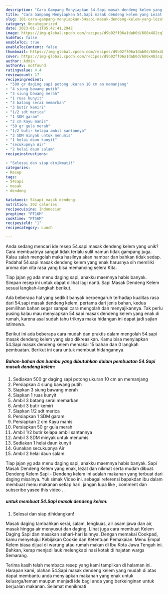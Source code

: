 ```yaml
---
description: "Cara Gampang Menyiapkan 54.Sapi masak dendeng kelem yang Lezat Sekali"
title: "Cara Gampang Menyiapkan 54.Sapi masak dendeng kelem yang Lezat Sekali"
slug: 101-cara-gampang-menyiapkan-54sapi-masak-dendeng-kelem-yang-lezat-sekali
category: Uncategorized
date: 2023-01-11T05:42:41.294Z
image: https://img-global.cpcdn.com/recipes/d9b02ff06a1dab0d/680x482cq70/54sapi-masak-dendeng-kelem-foto-resep-utama.jpg
hideToc: false
enableToc: true
enableTocContent: false
thumbnail: https://img-global.cpcdn.com/recipes/d9b02ff06a1dab0d/680x482cq70/54sapi-masak-dendeng-kelem-foto-resep-utama.jpg
cover: https://img-global.cpcdn.com/recipes/d9b02ff06a1dab0d/680x482cq70/54sapi-masak-dendeng-kelem-foto-resep-utama.jpg
author: Admin
authorAv: notfound
ratingvalue: 4.4
reviewcount: 17
recipeingredient:
- "500 gr daging sapi potong ukuran 10 cm an memanjang"
- "4 siung bawang putih"
- "3 siung bawang merah"
- "1 ruas kunyit"
- "3 batang serai memarkan"
- "3 butir kemiri"
- "1/2 sdt merica"
- "1 SDM garam"
- "2 cm Kayu manis"
- "50 gr gula merah"
- "1/2 butir kelapa ambil santannya"
- "3 SDM minyak untuk menumis"
- "1 helai daun kunyit"
- "secukupnya Air"
- "2 helai daun salam"
recipeinstructions:

- "Selesai dan siap dinikmati!"
categories:
- Resep
tags:
- 54sapi
- masak
- dendeng

katakunci: 54sapi masak dendeng 
nutrition: 202 calories
recipecuisine: Indonesian
preptime: "PT16M"
cooktime: "PT56M"
recipeyield: "1"
recipecategory: Lunch

---
```





Anda sedang mencari ide resep 54.sapi masak dendeng kelem yang unik? Cara membuatnya sangat tidak terlalu sulit namun tidak gampang juga. Kalau salah mengolah maka hasilnya akan hambar dan bahkan tidak sedap. Padahal 54.sapi masak dendeng kelem yang enak harusnya sih memiliki aroma dan cita rasa yang bisa memancing selera Kita.





Tiap jajan yg ada menu daging sapi, anakku maemnya habis banyak. Simpan resep ini untuk dapat dilihat lagi nanti. Sapi Masak Dendeng Kelem sesuai langkah-langkah berikut.

Ada beberapa hal yang sedikit banyak berpengaruh terhadap kualitas rasa dari 54.sapi masak dendeng kelem, pertama dari jenis bahan, kedua pemilihan bahan segar sampai cara mengolah dan menyajikannya. Tak perlu pusing kalau mau menyiapkan 54.sapi masak dendeng kelem yang enak di rumah, karena asal sudah tahu triknya maka hidangan ini dapat jadi sajian istimewa.






Berikut ini ada beberapa cara mudah dan praktis dalam mengolah 54.sapi masak dendeng kelem yang siap dikreasikan. Kamu bisa menyiapkan 54.Sapi masak dendeng kelem memakai 15 bahan dan 0 langkah pembuatan. Berikut ini cara untuk membuat hidangannya.

<!--inarticleads1-->

##### Bahan-bahan dan bumbu yang dibutuhkan dalam pembuatan 54.Sapi masak dendeng kelem:

1. Sediakan 500 gr daging sapi potong ukuran 10 cm an memanjang
1. Persiapkan 4 siung bawang putih
1. Siapkan 3 siung bawang merah
1. Siapkan 1 ruas kunyit
1. Ambil 3 batang serai memarkan
1. Ambil 3 butir kemiri
1. Siapkan 1/2 sdt merica
1. Persiapkan 1 SDM garam
1. Persiapkan 2 cm Kayu manis
1. Persiapkan 50 gr gula merah
1. Ambil 1/2 butir kelapa ambil santannya
1. Ambil 3 SDM minyak untuk menumis
1. Sediakan 1 helai daun kunyit
1. Gunakan secukupnya Air
1. Ambil 2 helai daun salam


Tiap jajan yg ada menu daging sapi, anakku maemnya habis banyak. Sapi Masak Dendeng Kelem yang enak, lezat dan nikmat serta mudah dibuat. Dendeng Kelem Sapi - Dendeng kelem ini adalah makanan yang terbuat dari daging misalnya. Yuk simak Video ini. sebagai referensi bapakdan ibu dalam membuat menu makanan setiap hari. jangan lupa like , comment dan subscribe yasee this video . . 

<!--inarticleads2-->

#####  untuk membuat 54.Sapi masak dendeng kelem:


1. Selesai dan siap dihidangkan!

Masak daging tambahkan serai, salam, lengkuas, air asam jawa dan air, masak hingga air menyusut dan daging. Lihat juga cara membuat Kelem Daging Sapi dan masakan sehari-hari lainnya. Dengan memakai Cookpad, kamu menyetujui Kebijakan Cookie dan Ketentuan Pemakaian. Menu Empal Kelem biasa dijual di warung atau rumah makan di Ibu Kota Jawa Tengah ini. Bahkan, kerap menjadi lauk melengkapi nasi kotak di hajatan warga Semarang. 

Terima kasih telah membaca resep yang kami tampilkan di halaman ini. Harapan kami, olahan 54.Sapi masak dendeng kelem yang mudah di atas dapat membantu anda menyiapkan makanan yang enak untuk keluarga/teman maupun menjadi ide bagi anda yang berkeinginan untuk berjualan makanan. Selamat menikmati
